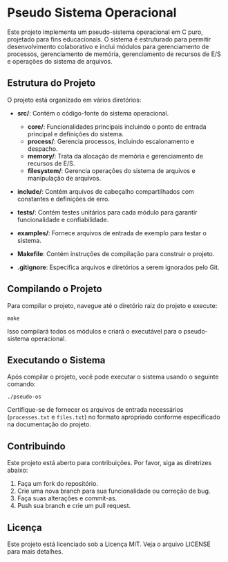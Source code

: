 # Pseudo Sistema Operacional

Este projeto implementa um pseudo-sistema operacional em C puro, projetado para fins educacionais. O sistema é estruturado para permitir desenvolvimento colaborativo e inclui módulos para gerenciamento de processos, gerenciamento de memória, gerenciamento de recursos de E/S e operações do sistema de arquivos.

## Estrutura do Projeto

O projeto está organizado em vários diretórios:

- **src/**: Contém o código-fonte do sistema operacional.
  - **core/**: Funcionalidades principais incluindo o ponto de entrada principal e definições do sistema.
  - **process/**: Gerencia processos, incluindo escalonamento e despacho.
  - **memory/**: Trata da alocação de memória e gerenciamento de recursos de E/S.
  - **filesystem/**: Gerencia operações do sistema de arquivos e manipulação de arquivos.

- **include/**: Contém arquivos de cabeçalho compartilhados com constantes e definições de erro.

- **tests/**: Contém testes unitários para cada módulo para garantir funcionalidade e confiabilidade.

- **examples/**: Fornece arquivos de entrada de exemplo para testar o sistema.

- **Makefile**: Contém instruções de compilação para construir o projeto.

- **.gitignore**: Especifica arquivos e diretórios a serem ignorados pelo Git.

## Compilando o Projeto

Para compilar o projeto, navegue até o diretório raiz do projeto e execute:

```
make
```

Isso compilará todos os módulos e criará o executável para o pseudo-sistema operacional.

## Executando o Sistema

Após compilar o projeto, você pode executar o sistema usando o seguinte comando:

```
./pseudo-os
```

Certifique-se de fornecer os arquivos de entrada necessários (`processes.txt` e `files.txt`) no formato apropriado conforme especificado na documentação do projeto.

## Contribuindo

Este projeto está aberto para contribuições. Por favor, siga as diretrizes abaixo:

1. Faça um fork do repositório.
2. Crie uma nova branch para sua funcionalidade ou correção de bug.
3. Faça suas alterações e commit-as.
4. Push sua branch e crie um pull request.

## Licença

Este projeto está licenciado sob a Licença MIT. Veja o arquivo LICENSE para mais detalhes.